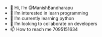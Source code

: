 - 👋 Hi, I’m @ManishBandharapu
- 👀 I’m interested in learn programming
- 🌱 I’m currently learning python
- 💞️ I’m looking to collaborate on developers
- 📫 How to reach me 7095151634

<!---
ManishBandharapu/ManishBandharapu is a ✨ special ✨ repository because its `README.md` (this file) appears on your GitHub profile.
You can click the Preview link to take a look at your changes.
--->
